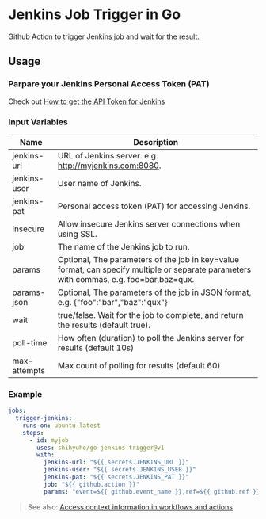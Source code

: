 # Jenkins Job Trigger in Go

Github Action to trigger Jenkins job and wait for the result.

## Usage

### Parpare your Jenkins Personal Access Token (PAT)

Check out [How to get the API Token for Jenkins](https://stackoverflow.com/questions/45466090/how-to-get-the-api-token-for-jenkins)

### Input Variables

| Name | Description |
|---|---|
| jenkins-url | URL of Jenkins server. e.g. http://myjenkins.com:8080. |
| jenkins-user | User name of Jenkins. |
| jenkins-pat | Personal access token (PAT) for accessing Jenkins. |
| insecure | Allow insecure Jenkins server connections when using SSL. |
| job | The name of the Jenkins job to run. |
| params | Optional, The parameters of the job in key=value format, can specify multiple or separate parameters with commas, e.g. foo=bar,baz=qux. |
| params-json | Optional, The parameters of the job in JSON format, e.g. {"foo":"bar","baz":"qux"} |
| wait | true/false. Wait for the job to complete, and return the results (default true). |
| poll-time | How often (duration) to poll the Jenkins server for results (default 10s) | 
| max-attempts | Max count of polling for results (default 60) |

### Example

```yaml
jobs:
  trigger-jenkins:
    runs-on: ubuntu-latest
    steps:
      - id: myjob
        uses: shihyuho/go-jenkins-trigger@v1
        with:
          jenkins-url: "${{ secrets.JENKINS_URL }}"
          jenkins-user: "${{ secrets.JENKINS_USER }}"
          jenkins-pat: "${{ secrets.JENKINS_PAT }}"
          job: "${{ github.action }}"
          params: "event=${{ github.event_name }},ref=${{ github.ref }}"
```

> See also: [Access context information in workflows and actions](https://docs.github.com/en/actions/learn-github-actions/contexts)

